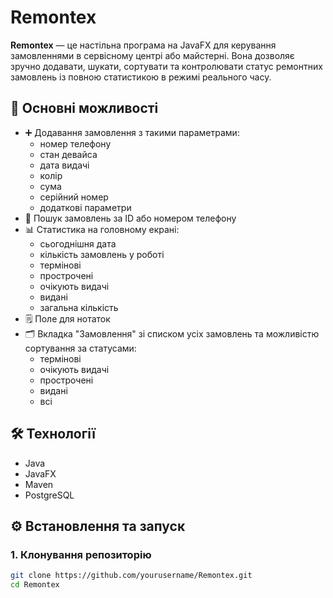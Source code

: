 # Remontex

**Remontex** — це настільна програма на JavaFX для керування замовленнями в сервісному центрі або майстерні. Вона дозволяє зручно додавати, шукати, сортувати та контролювати статус ремонтних замовлень із повною статистикою в режимі реального часу.

## 🚀 Основні можливості

- ➕ Додавання замовлення з такими параметрами:
  - номер телефону
  - стан девайса
  - дата видачі
  - колір
  - сума
  - серійний номер
  - додаткові параметри
- 🔎 Пошук замовлень за ID або номером телефону
- 📊 Статистика на головному екрані:
  - сьогоднішня дата
  - кількість замовлень у роботі
  - термінові
  - прострочені
  - очікують видачі
  - видані
  - загальна кількість
- 🗒️ Поле для нотаток
- 🗂️ Вкладка "Замовлення" зі списком усіх замовлень та можливістю сортування за статусами:
  - термінові
  - очікують видачі
  - прострочені
  - видані
  - всі

## 🛠️ Технології

- Java
- JavaFX
- Maven
- PostgreSQL

## ⚙️ Встановлення та запуск

### 1. Клонування репозиторію

```bash
git clone https://github.com/yourusername/Remontex.git
cd Remontex
